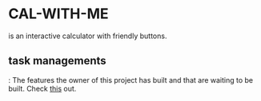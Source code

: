 # CAL-WITH-ME
is an interactive calculator with friendly buttons.

## task managements
: The features the owner of this project has built and that are waiting to be built. Check [this](https://knotty-pilot-06a.notion.site/62ac5e6d57b949e08545eb5457b57fe5?v=982fe11eaf964cb7bc29b1f4b580f424) out.
